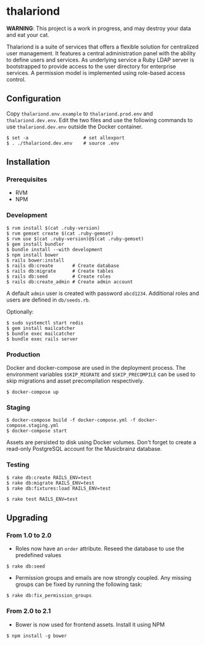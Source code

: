 # thalariond

**WARNING**: This project is a work in progress, and may destroy your data and eat your cat.

Thalariond is a suite of services that offers a flexible solution for centralized user management. It features a central administration panel with the ability to define users and services. As underlying service a Ruby LDAP server is bootstrapped to provide access to the user directory for enterprise services.
A permission model is implemented using role-based access control.


## Configuration

Copy `thalariond.env.example` to `thalariond.prod.env` and `thalariond.dev.env`. Edit the two files and use the following commands to use `thalariond.dev.env` outside the Docker container.

```
$ set -a                    # set allexport
$ . ./thalariond.dev.env    # source .env
```


## Installation

### Prerequisites

- RVM
- NPM

### Development

```
$ rvm install $(cat .ruby-version)
$ rvm gemset create $(cat .ruby-gemset)
$ rvm use $(cat .ruby-version)@$(cat .ruby-gemset)
$ gem install bundler
$ bundle install --with development
$ npm install bower
$ rails bower:install
$ rails db:create       # Create database
$ rails db:migrate      # Create tables
$ rails db:seed         # Create roles
$ rails db:create_admin # Create admin account
```

A default `admin` user is created with password `abcd1234`. Additional roles and users are defined in `db/seeds.rb`.

Optionally:

```
$ sudo systemctl start redis
$ gem install mailcatcher
$ bundle exec mailcatcher
$ bundle exec rails server
```

### Production

Docker and docker-compose are used in the deployment process. The environment variables `$SKIP_MIGRATE` and `$SKIP_PRECOMPILE` can be used to skip migrations and asset precompilation respectively.
 
```
$ docker-compose up
```

### Staging

```
$ docker-compose build -f docker-compose.yml -f docker-compose.staging.yml
$ docker-compose start
```

Assets are persisted to disk using Docker volumes. Don't forget to create a read-only PostgreSQL account for the Musicbrainz database.

### Testing

```
$ rake db:create RAILS_ENV=test
$ rake db:migrate RAILS_ENV=test
$ rake db:fixtures:load RAILS_ENV=test

$ rake test RAILS_ENV=test
```

## Upgrading

### From 1.0 to 2.0

- Roles now have an `order` attribute. Reseed the database to use the predefined values

```
$ rake db:seed
```

- Permission groups and emails are now strongly coupled. Any missing groups can be fixed by running the following task:

```
$ rake db:fix_permission_groups
```

### From 2.0 to 2.1

- Bower is now used for frontend assets. Install it using NPM

```
$ npm install -g bower
```
